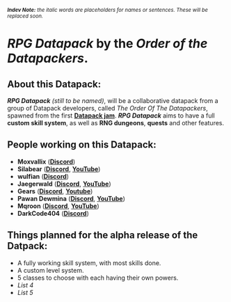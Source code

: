<sub>***Indev Note:** the italic words are placeholders for names or sentences. These will be replaced soon.*</sub>

# *RPG Datapack* by the *Order of the Datapackers*.

## About this Datapack:

***RPG Datapack** (still to be named)*, will be a collaborative datapack from a group of Datapack developers, called *The Order Of The Datapackers*, spawned from the first [**Datapack jam**](https://discord.gg/z6TgybXhrg).
***RPG Datapack*** aims to have a full **custom skill system**, as well as **RNG dungeons**, **quests** and other features.

## People working on this Datapack:

- **Moxvallix** ([**Discord**](https://www.discordapp.com/users/510318433162887173))
- **Silabear** ([**Discord**](https://www.discordapp.com/users/543741360478355456), [**YouTube**](https://www.youtube.com/channel/UClfoz7sNreaL9OXSqYeN6fg))
- **wulfian** ([**Discord**](https://www.discordapp.com/users/554435927699619845))
- **Jaegerwald** ([**Discord**](https://www.discordapp.com/users/711944262173982822), [**YouTube**](https://www.youtube.com/channel/UCmiIcpOsGlKU1Ji8iDlTVuA))
- **Gears** ([**Discord**](https://www.discordapp.com/users/624197866595811328), [**Youtube**](https://www.youtube.com/channel/UCx1LKT7kN4g-Knksk3B2Kqw))
- **Pawan Dewmina** ([**Discord**](https://www.discordapp.com/users/866910016535527454), [**YouTube**](https://www.youtube.com/pawandewmina)) 
- **Mqroon** ([**Discord**](https://www.discordapp.com/users/561291894907207680), [**YouTube**](https://www.youtube.com/channel/UCl39RSKrhVI9lrsf0HUBNwA))
- **DarkCode404** ([**Discord**](https://www.discordapp.com/users/553638302750867477))

## Things planned for the alpha release of the Datpack:

- A fully working skill system, with most skills done.
- A custom level system.
- 5 classes to choose with each having their own powers.
- *List 4*
- *List 5*
